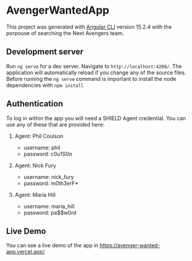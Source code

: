 # AvengerWantedApp

This project was generated with [Angular CLI](https://github.com/angular/angular-cli) version 15.2.4 with the porpouse of searching the Next Avengers team.

## Development server

Run `ng serve` for a dev server. Navigate to `http://localhost:4200/`. The application will automatically reload if you change any of the source files.
Before running the `ng serve` command is important to install the node dependencies with `npm install`
## Authentication
To log in within the app you will need a SHIELD Agent credential. You can use any of these that are provided here:

1. Agent: Phil Coulson
   - username: phil
   - password: c0u1S0n

2. Agent: Nick Fury
   - username: nick_fury
   - password: m0th3erF*

3. Agent: Maria Hill
   - username: maria_hill
   - password: pa$$w0rd

## Live Demo
You can see a live demo of the app in https://avenger-wanted-app.vercel.app/